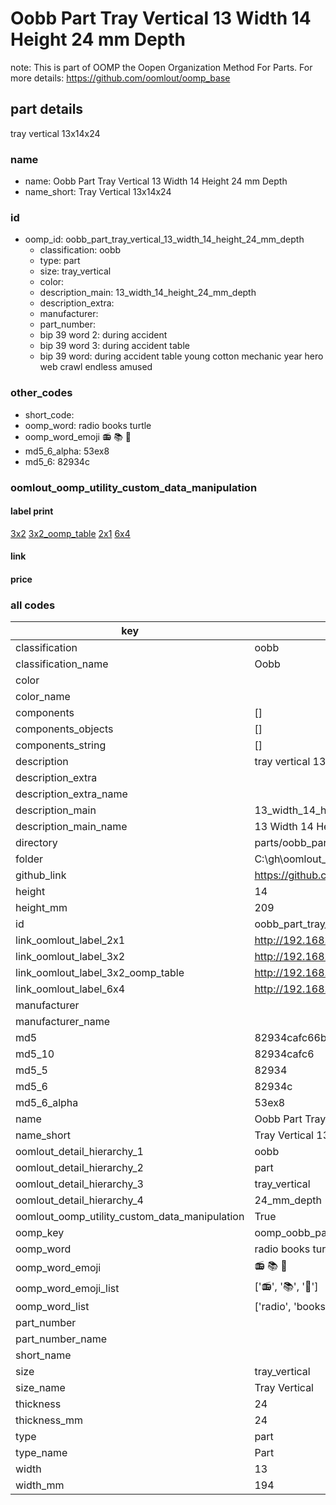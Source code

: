 # Oobb Part Tray Vertical 13 Width 14 Height 24 mm Depth  

note: This is part of OOMP the Oopen Organization Method For Parts. For more details: https://github.com/oomlout/oomp_base

##  part details
  



tray vertical 13x14x24



### name
* name: Oobb Part Tray Vertical 13 Width 14 Height 24 mm Depth
* name_short: Tray Vertical 13x14x24 
### id
* oomp_id: oobb_part_tray_vertical_13_width_14_height_24_mm_depth
  * classification: oobb
  * type: part
  * size: tray_vertical
  * color: 
  * description_main: 13_width_14_height_24_mm_depth
  * description_extra: 
  * manufacturer: 
  * part_number: 
  * bip 39 word 2: during accident
  * bip 39 word 3: during accident table
  * bip 39 word: during accident table young cotton mechanic year hero web crawl endless amused

### other_codes
* short_code: 
* oomp_word: radio books turtle
* oomp_word_emoji :radio: :books: :turtle:
* md5_6_alpha: 53ex8
* md5_6: 82934c






### oomlout_oomp_utility_custom_data_manipulation
#### label print
[3x2](http://192.168.1.245:1112/?label=oomp%2053ex8)
[3x2_oomp_table](http://192.168.1.108:1112/?label=oomp%2053ex8)
[2x1](http://192.168.1.242:1112/?label=oomp%2053ex8)
[6x4](http://192.168.1.55:1112/?label=oomp%2053ex8)    

#### link

                              

#### price







### all codes 
| key | value |  
| --- | --- |  
| classification | oobb |  
| classification_name | Oobb |  
| color |  |  
| color_name |  |  
| components | [] |  
| components_objects | [] |  
| components_string | [] |  
| description | tray vertical 13x14x24 |  
| description_extra |  |  
| description_extra_name |  |  
| description_main | 13_width_14_height_24_mm_depth |  
| description_main_name | 13 Width 14 Height 24 mm Depth |  
| directory | parts/oobb_part_tray_vertical_13_width_14_height_24_mm_depth |  
| folder | C:\gh\oomlout_oobb_version_4_generated_parts\parts\oobb_part_tray_vertical_13_width_14_height_24_mm_depth |  
| github_link | https://github.com/oomlout/oomlout_oomp_part_src/tree/main/parts/oobb_part_tray_vertical_13_width_14_height_24_mm_depth |  
| height | 14 |  
| height_mm | 209 |  
| id | oobb_part_tray_vertical_13_width_14_height_24_mm_depth |  
| link_oomlout_label_2x1 | http://192.168.1.242:1112/?label=oomp%2053ex8 |  
| link_oomlout_label_3x2 | http://192.168.1.245:1112/?label=oomp%2053ex8 |  
| link_oomlout_label_3x2_oomp_table | http://192.168.1.108:1112/?label=oomp%2053ex8 |  
| link_oomlout_label_6x4 | http://192.168.1.55:1112/?label=oomp%2053ex8 |  
| manufacturer |  |  
| manufacturer_name |  |  
| md5 | 82934cafc66b5fde28986ff5b9c05a21 |  
| md5_10 | 82934cafc6 |  
| md5_5 | 82934 |  
| md5_6 | 82934c |  
| md5_6_alpha | 53ex8 |  
| name | Oobb Part Tray Vertical 13 Width 14 Height 24 mm Depth |  
| name_short | Tray Vertical 13x14x24  |  
| oomlout_detail_hierarchy_1 | oobb |  
| oomlout_detail_hierarchy_2 | part |  
| oomlout_detail_hierarchy_3 | tray_vertical |  
| oomlout_detail_hierarchy_4 | 24_mm_depth |  
| oomlout_oomp_utility_custom_data_manipulation | True |  
| oomp_key | oomp_oobb_part_tray_vertical_13_width_14_height_24_mm_depth |  
| oomp_word | radio books turtle |  
| oomp_word_emoji | :radio: :books: :turtle: |  
| oomp_word_emoji_list | [':radio:', ':books:', ':turtle:'] |  
| oomp_word_list | ['radio', 'books', 'turtle'] |  
| part_number |  |  
| part_number_name |  |  
| short_name |  |  
| size | tray_vertical |  
| size_name | Tray Vertical |  
| thickness | 24 |  
| thickness_mm | 24 |  
| type | part |  
| type_name | Part |  
| width | 13 |  
| width_mm | 194 |  
